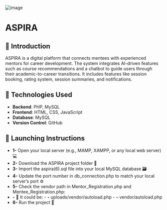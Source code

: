 ![image](https://github.com/user-attachments/assets/c94f3fb0-8eec-4d8c-b4a8-20a9b7de60c0) 
# ASPIRA 

## 🎯 Introduction
ASPIRA is a digital platform that connects mentees with experienced mentors for career development. The system integrates AI-driven features such as course recommendations and a chatbot to guide users through their academic-to-career transitions. It includes features like session booking, rating system, session summaries, and notifications.


## 🔧 Technologies Used
- **Backend**: PHP, MySQL
- **Frontend**: HTML, CSS, JavaScript 
- **Database**: MySQL 
- **Version Control**: GitHub


## 🚀 Launching Instructions
- **1-** Open your local server (e.g., MAMP, XAMPP, or any local web server) 💻
- **2-** Download the ASPIRA project folder 📂
- **3-** Import the aspira(6).sql file into your local MySQL database 🗃️
- **4-** Update the port number in db_connection.php to match your local server’s port ⚙️
- **5-** Check the vendor path in Mentor_Registration.php and Mentee_Registration.php:
- **-** 📌 It could be:
- **-** uploads/vendor/autoload.php
- **-** vendor/autoload.php
- **6-** Run the project 🚀
